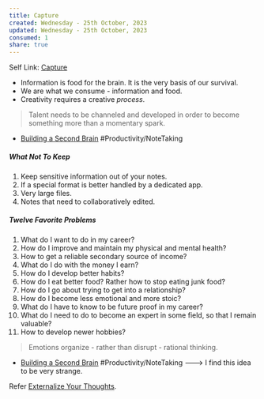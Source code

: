 ```yaml
---
title: Capture
created: Wednesday - 25th October, 2023
updated: Wednesday - 25th October, 2023
consumed: 1
share: true
---
```


Self Link: [Capture](Capture.md)

* Information is food for the brain. It is the very basis of our survival.
* We are what we consume - information and food.
* Creativity requires a creative *process*.

 > 
 > Talent needs to be channeled and developed in order to become something more than a momentary spark.

- [Building a Second Brain](./Building%20a%20Second%20Brain.md#^Chapter4) #Productivity/NoteTaking 

##### What Not To Keep

1. Keep sensitive information out of your notes.
1. If a special format is better handled by a dedicated app.
1. Very large files.
1. Notes that need to collaboratively edited.

##### Twelve Favorite Problems

1. What do I want to do in my career?
1. How do I improve and maintain my physical and mental health?
1. How to get a reliable secondary source of income?
1. What do I do with the money I earn?
1. How do I develop better habits?
1. How do I eat better food? Rather how to stop eating junk food?
1. How do I go about trying to get into a relationship?
1. How do I become less emotional and more stoic?
1. What do I have to know to be future proof in my career?
1. What do I need to do to become an expert in some field, so that I remain valuable?
1. How to develop newer hobbies?

 > 
 > Emotions organize - rather than disrupt - rational thinking.

- [Building a Second Brain](./Building%20a%20Second%20Brain.md#^Chapter4) #Productivity/NoteTaking ---> I find this idea to be very strange.

Refer [Externalize Your Thoughts](./Externalize%20Your%20Thoughts.md).
